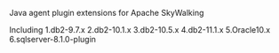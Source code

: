  Java agent plugin extensions for Apache SkyWalking

Including
1.db2-9.7.x
2.db2-10.1.x
3.db2-10.5.x
4.db2-11.1.x
5.Oracle10.x
6.sqlserver-8.1.0-plugin
